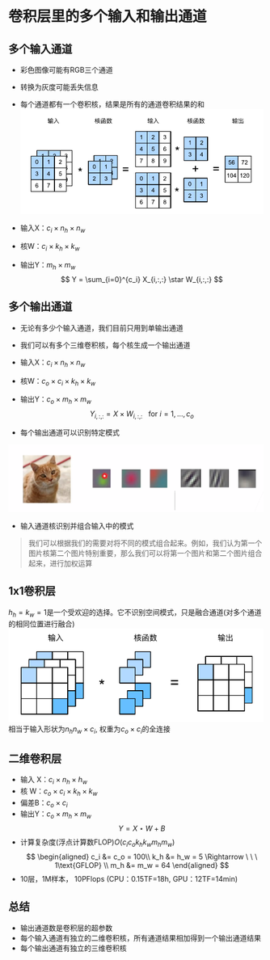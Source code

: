 # 卷积层里的多个输入和输出通道
## 多个输入通道
- 彩色图像可能有RGB三个通道
- 转换为灰度可能丢失信息

- 每个通道都有一个卷积核，结果是所有的通道卷积结果的和
![图 1](assest/%E5%8D%B7%E7%A7%AF%E5%B1%82%E5%8A%9B%E7%9A%84%E5%A4%9A%E8%BE%93%E5%85%A5%E5%A4%9A%E8%BE%93%E5%87%BA%E9%80%9A%E9%81%93/IMG_20220905-182545008.png)  

- 输入X：$c_i \times n_h \times n_w$
- 核W：$c_i \times k_h \times k_w$
- 输出Y：$m_h \times m_w$
$$
    Y = \sum_{i=0}^{c_i} X_{i,:,:} \star W_{i,:,:}
$$

## 多个输出通道
- 无论有多少个输入通道，我们目前只用到单输出通道
- 我们可以有多个三维卷积核，每个核生成一个输出通道
- 输入X：$c_i \times n_h \times n_w$
- 核W：$c_o \times c_i \times k_h \times k_w$
- 输出Y：$c_o \times m_h \times m_w$
    $$
        Y_{i,:,:} = X \times W_{i,:,:}  \ \ \ \text{for}\ i=1, \dots, c_o
    $$

- 每个输出通道可以识别特定模式

![图 2](assest/%E5%8D%B7%E7%A7%AF%E5%B1%82%E5%8A%9B%E7%9A%84%E5%A4%9A%E8%BE%93%E5%85%A5%E5%A4%9A%E8%BE%93%E5%87%BA%E9%80%9A%E9%81%93/IMG_20220905-185602973.png)  
- 输入通道核识别并组合输入中的模式

> 我们可以根据我们的需要对将不同的模式组合起来。例如，我们认为第一个图片核第二个图片特别重要，那么我们可以将第一个图片和第二个图片组合起来，进行加权运算

## 1x1卷积层
$h_h = k_w = 1$是一个受欢迎的选择。它不识别空间模式，只是融合通道(对多个通道的相同位置进行融合)
![图 3](assest/%E5%8D%B7%E7%A7%AF%E5%B1%82%E5%8A%9B%E7%9A%84%E5%A4%9A%E8%BE%93%E5%85%A5%E5%A4%9A%E8%BE%93%E5%87%BA%E9%80%9A%E9%81%93/IMG_20220905-190221009.png)  
相当于输入形状为$n_hn_w \times c_i$, 权重为$c_o \times c_i$的全连接

## 二维卷积层
- 输入 X：$c_i \times n_h \times h_w$
- 核 W：$c_o\times c_i \times k_h \times k_w$
- 偏差B：$c_o \times c_i$
- 输出Y：$c_o \times m_h \times m_w$
    $$
        Y = X \star W + B
    $$
- 计算复杂度(浮点计算数FLOP)$O(c_ic_ok_hk_wm_hm_w)$
    $$
    \begin{aligned}
        c_i &= c_o = 100\\
        k_h &= h_w = 5 \Rightarrow \ \ \ 1\text{GFLOP} \\
        m_h &= m_w = 64
    \end{aligned}
    $$
- 10层，1M样本， 10PFlops
    (CPU：0.15TF=18h, GPU：12TF=14min)

## 总结
- 输出通道数是卷积层的超参数
- 每个输入通道有独立的二维卷积核，所有通道结果相加得到一个输出通道结果
- 每个输出通道有独立的三维卷积核